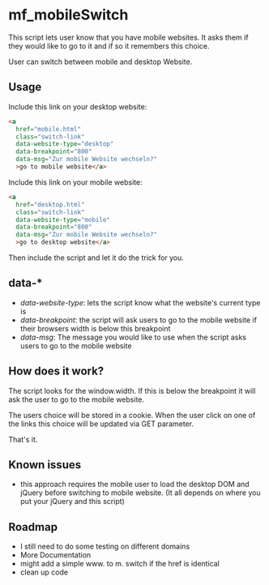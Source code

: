 mf_mobileSwitch
===========================

This script lets user know that you have mobile websites. It asks them if they would like to go to it and if so it remembers this choice. 

User can switch between mobile and desktop Website.

Usage
-----
Include this link on your desktop website:

```html
<a 
  href="mobile.html" 
  class="switch-link" 
  data-website-type="desktop" 
  data-breakpoint="800" 
  data-msg="Zur mobile Website wechseln?" 
  >go to mobile website</a>
```

Include this link on your mobile website:

```html
<a 
  href="desktop.html" 
  class="switch-link" 
  data-website-type="mobile" 
  data-breakpoint="800" 
  data-msg="Zur mobile Website wechseln?" 
  >go to desktop website</a>
```

Then include the script and let it do the trick for you.

data-*
------
* *data-website-type*: lets the script know what the website's current type is
* *data-breakpoint*: the script will ask users to go to the mobile website if their browsers width is below this breakpoint
* *data-msg*: The message you would like to use when the script asks users to go to the mobile website

How does it work?
----------------

The script looks for the window.width. If this is below the breakpoint it will ask the user to go to the mobile website. 

The users choice will be stored in a cookie. When the user click on one of the links this choice will be updated via GET parameter.

That's it.

Known issues
------------

* this approach requires the mobile user to load the desktop DOM and jQuery before switching to mobile website. (It all depends on where you put your jQuery and this script)


Roadmap
-------

* I still need to do some testing on different domains
* More Documentation
* might add a simple www. to m. switch if the href is identical
* clean up code